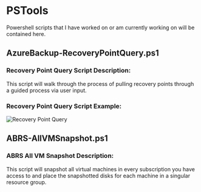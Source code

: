 # PSTools
Powershell scripts that I have worked on or am currently working on will be contained here.


## AzureBackup-RecoveryPointQuery.ps1
### Recovery Point Query Script Description:
This script will walk through the process of pulling recovery points through a guided process via user input.

### Recovery Point Query Script Example:
![Recovery Point Query](https://github.com/NAKarwisch/PSTools/blob/master/ex/RPGather.PNG?raw=true)


## ABRS-AllVMSnapshot.ps1
### ABRS All VM Snapshot Description:
This script will snapshot all virtual machines in every subscription you have access to and place the snapshotted disks for each machine in a singular resource group.